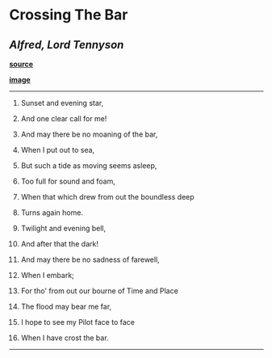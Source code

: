 # Crossing The Bar 
## *Alfred, Lord Tennyson*

**[source](https://www.poetryfoundation.org/poems/45321/crossing-the-bar)** 

**[image](https://github.com/JaysonKaleb/cse15l-lab-reports/assets/165828220/beaf773c-d714-4a3e-90e9-74c1c70c154c)**

***
1. Sunset and evening star,
2. And one clear call for me!
3. And may there be no moaning of the bar,
4. When I put out to sea,

5. But such a tide as moving seems asleep,
6. Too full for sound and foam,
7. When that which drew from out the boundless deep
8. Turns again home.

9. Twilight and evening bell,
10. And after that the dark!
11. And may there be no sadness of farewell,
12. When I embark;

13. For tho' from out our bourne of Time and Place
14. The flood may bear me far,
15. I hope to see my Pilot face to face
16. When I have crost the bar.
***
